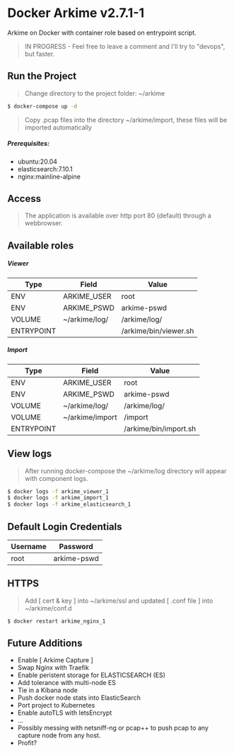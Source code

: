 # Docker Arkime v2.7.1-1

Arkime on Docker with container role based on entrypoint script. 

> IN PROGRESS - Feel free to leave a comment and I'll try to "devops", but faster.

## Run the Project
> Change directory to the project folder: ~/arkime
```sh
$ docker-compose up -d
```
> Copy .pcap files into the directory ~/arkime/import, these files will be imported automatically

##### Prerequisites: 
- ubuntu:20.04
- elasticsearch:7.10.1
- nginx:mainline-alpine

## Access
> The application is available over http port 80 (default) through a webbrowser.

## Available roles

##### Viewer
| Type | Field | Value |
| ------ | ------ | ------ |
| ENV | ARKIME_USER | root | 
| ENV | ARKIME_PSWD | arkime-pswd |
| VOLUME | ~/arkime/log/ | /arkime/log/ |
| ENTRYPOINT | | /arkime/bin/viewer.sh |

##### Import
| Type | Field | Value |
| ------ | ------ | ------ |
| ENV | ARKIME_USER | root |
| ENV | ARKIME_PSWD | arkime-pswd |
| VOLUME | ~/arkime/log/ | /arkime/log/ |
| VOLUME | ~/arkime/import | /import |
| ENTRYPOINT | | /arkime/bin/import.sh |

## View logs
> After running docker-compose the ~/arkime/log directory will appear with component logs.
```sh
$ docker logs -f arkime_viewer_1
$ docker logs -f arkime_import_1
$ docker logs -f arkime_elasticsearch_1
```

## Default Login Credentials
| Username | Password | 
| ------ | ------ |
| root |  arkime-pswd |

## HTTPS
> Add [ cert & key ] into ~/arkime/ssl and updated [ .conf file ] into ~/arkime/conf.d
```sh
$ docker restart arkime_nginx_1
```

## Future Additions
- Enable [ Arkime Capture ]
- Swap Nginx with Traefik
- Enable peristent storage for ELASTICSEARCH (ES)
- Add tolerance with multi-node ES
- Tie in a Kibana node
- Push docker node stats into ElasticSearch
- Port project to Kubernetes
- Enable autoTLS with letsEncrypt
- ...
- Possibly messing with netsniff-ng or pcap++ to push pcap to any capture node from any host.
- Profit?
